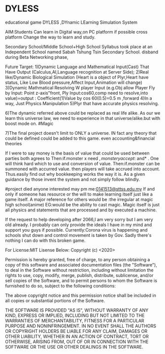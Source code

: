 # DYLESS
educational game
DYLESS ,DYnamic LEarning Simulation System

AIM:Students Can learn in Digital way,on PC platform if possible cross platform 
Change the way to learn and study.

Secondary School/Middle School+High School Syllabus
took place at an Independent School named Sabah Tshung Tsin Secondary School.
disband during Beta Networking phase,

Future Target:
1)Dynamic Language and Mathematical Input(Cast) That Have Output 
(Calculus,AI,Language recognition at Server Side);
2)Real like/Dynamic Biological Simulation
(Heart is a object of Plyr,Heart have status, Like Low Blood pressure,Affect Input,Animation will change)
3)Dynamic Mathmatical Resolving W player Input
(e.g.Obj allow Player Fly by Input: Point z-axis"front,
Ply Input:cos60,comp need to resolve,into value)=output : Coefficient(1)Value by cos 60(0.5)=0.5 m ,forward
4)In a way, Just Physics Manipulation
5)Plyr that have accurate physics resolving.

6)The dynamic referred above could be replaced as real life alike. 
As our we learn this universe law, we need to experience in that universe/alike.but with boost mode on.
#Magic

7)The final project doesn't limit to ONLY a universe.
IN fact any theory that could be defined could be added to this game.
even accounting&financial theories

If I were to say money is the basis of value that could be used between parties both agrees to
Then:if.monster x need $,monster y accept:$ and* . 
One will think hard which to use and conversion of value.
Then:if.monster can be summoned with accurred value.
then players will take accrued into account.
Thus.easily find out why bookkeeping works the way it is.
As a given guidance by those invent the system and not simply follow blindly.

#project died anyone interested may pm me:0141513@sttss.edu.my
If and only if someone has resource or the will to make learning itself just like a game itself.
A major reference for others would be :the irregular at magic high school(anime)
EG:would be the ability to cast magic.
Magic itself is just all physics and statements that are processed and by executed a machine.

If the request to help developing after 2066,I am very sorry but I am very old already.
I probably can only provide the ideals I have in my mind and support you guys if possible.
Currently:Corona virus is happening and schools shut down and control movement is taken by Gov.
Sadly there's nothing I can do with this broken game.

For License:MIT
Lisense Below:
Copyright (c) <2020> <Lim Jia Wei>

Permission is hereby granted, free of charge, to any person obtaining a copy
of this software and associated documentation files (the "Software"), to deal
in the Software without restriction, including without limitation the rights
to use, copy, modify, merge, publish, distribute, sublicense, and/or sell
copies of the Software, and to permit persons to whom the Software is
furnished to do so, subject to the following conditions:

The above copyright notice and this permission notice shall be included in all
copies or substantial portions of the Software.

THE SOFTWARE IS PROVIDED "AS IS", WITHOUT WARRANTY OF ANY KIND, EXPRESS OR
IMPLIED, INCLUDING BUT NOT LIMITED TO THE WARRANTIES OF MERCHANTABILITY,
FITNESS FOR A PARTICULAR PURPOSE AND NONINFRINGEMENT. IN NO EVENT SHALL THE
AUTHORS OR COPYRIGHT HOLDERS BE LIABLE FOR ANY CLAIM, DAMAGES OR OTHER
LIABILITY, WHETHER IN AN ACTION OF CONTRACT, TORT OR OTHERWISE, ARISING FROM,
OUT OF OR IN CONNECTION WITH THE SOFTWARE OR THE USE OR OTHER DEALINGS IN THE
SOFTWARE.
